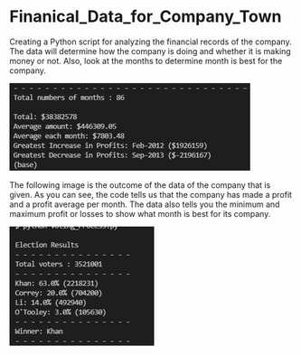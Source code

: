 # Finanical_Data_for_Company_Town


Creating a Python script for analyzing the financial records of the company. The data will determine how the company is doing and whether it is making money or not. Also, look at the months to determine month is best for the company. 

![Financial Data Code](https://github.com/samuelroiz/Finanical_Data_for_Company_Town/blob/main/Financial_Analysis/Images/Example_Code_Outcome.png)

The following image is the outcome of the data of the company that is given. As you can see, the code tells us that the company has made a profit and a profit average per month. The data also tells you the minimum and maximum profit or losses to show what month is best for its company.

![Election Data Code](https://github.com/samuelroiz/Finanical_Data_for_Company_Town/blob/main/Town_Election/Images/Example_Code_Outcome_Town_Election.png)
